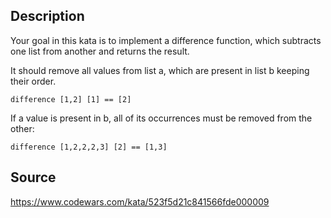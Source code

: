 ## Description

Your goal in this kata is to implement a difference function,
which subtracts one list from another and returns the result.

It should remove all values from list a,
which are present in list b keeping their order.

`difference [1,2] [1] == [2]`

If a value is present in b, all of its occurrences must be removed from the other:

`difference [1,2,2,2,3] [2] == [1,3]`

## Source

https://www.codewars.com/kata/523f5d21c841566fde000009
